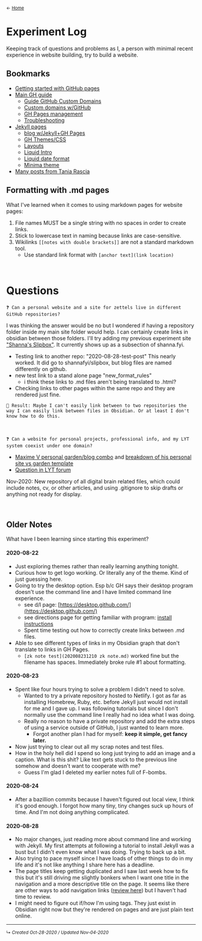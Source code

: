 <small>← [Home](../home-note)</small>

# Experiment Log
Keeping track of questions and problems as I, a person with minimal recent experience in website building, try to build a website.
<!--Add a table of contents if this page gets too long?-->

## Bookmarks
- [Getting started with GitHub pages](https://guides.github.com/features/pages/)
- [Main GH guide](https://docs.github.com/en/github/working-with-github-pages) 
	- [Guide GitHub Custom Domains](https://medium.com/@hossainkhan/using-custom-domain-for-github-pages-86b303d3918a) 
	- [Custom domains w/GitHub](https://docs.github.com/en/free-pro-team@latest/github/working-with-github-pages/about-custom-domains-and-github-pages) 
	- [GH Pages management](https://docs.github.com/en/free-pro-team@latest/github/working-with-github-pages/managing-a-custom-domain-for-your-github-pages-site)
	- [Troubleshooting](https://docs.github.com/en/free-pro-team@latest/github/working-with-github-pages/troubleshooting-custom-domains-and-github-pages)
- [Jekyll pages](https://docs.github.com/en/github/working-with-github-pages/setting-up-a-github-pages-site-with-jekyll) 
	- [blog w/Jekyll+GH Pages](https://kalyanv.com/2018/09/12/build-a-blog-using-jekyll-and-deploy-to-github-pages-and-set-custom-domain.html)
	- [GH Themes/CSS](https://docs.github.com/en/github/working-with-github-pages/adding-a-theme-to-your-github-pages-site-using-jekyll)
	- [Layouts](https://jekyllrb.com/docs/step-by-step/04-layouts/)
	- [Liquid Intro](https://shopify.github.io/liquid/basics/introduction/)
	- [Liquid date format](https://shopify.github.io/liquid/filters/date/)
	- [Minima theme](https://github.com/jekyll/minima)
- [Many posts from Tania Rascia](https://www.taniarascia.com/)



## Formatting with .md pages
What I've learned when it comes to using markdown pages for website pages: 
1. File names MUST be a single string with no spaces in order to create links.
2. Stick to lowercase text in naming because links are case-sensitive.
3. Wikilinks `[[notes with double brackets]]` are not a standard markdown tool.
	- Use standard link format with `[anchor text](link location)`


<br>

# Questions


`❓ Can a personal website and a site for zettels live in different GitHub repositories?`

I was thinking the answer would be no but I wondered if having a repository folder inside my main site folder would help. I can certainly create links in obsidian between those folders. I'll try adding my previous experiment site ["Shanna's Slipbox"](https://shannaseigel.github.io/slipbox/). It currently shows up as a subsection of shanna.fyi.
- Testing link to another repo: "2020-08-28-test-post" This nearly worked. It did go to shannafyi/slipbox, but blog files are named differently on github.
- new test link to a stand alone page "new_format_rules"	
	- i think these links to .md files aren't being translated to .html?
- Checking links to other pages within the same repo and they are rendered just fine.

`🧪 Result: Maybe I can't easily link between to two repositories the way I can easily link between files in Obsidian. Or at least I don't know how to do this.`



<br>

`❓ Can a website for personal projects, professional info, and my LYT system coexist under one domain?`

- [Maxime V personal garden/blog combo](https://maximevaillancourt.com/) and [breakdown of his personal site vs garden template](https://github.com/maximevaillancourt/digital-garden-jekyll-template/issues/19)
- [Question in LYT forum](https://forum.linkingyourthinking.com/t/thoughts-on-online-notes-personal-website/157)

Nov-2020: New repository of all digital brain related files, which could include notes, cv, or other articles, and using .gitignore to skip drafts or anything not ready for display.


<br>

## Older Notes
What have I been learning since starting this experiment?

#### 2020-08-22
- Just exploring themes rather than really learning anything tonight. 
- Curious how to get logo working. Or literally any of the theme. Kind of just guessing here.
- Going to try the desktop option. Esp b/c GH says their desktop program doesn't use the command line and I have limited command line experience.
  - see d/l page: [https://desktop.github.com/](https://desktop.github.com/)
  - see directions page for getting familiar with program: [install instructions](https://docs.github.com/en/desktop/installing-and-configuring-github-desktop/creating-your-first-repository-using-github-desktop)
  - Spent time testing out how to correctly create links between .md files.
- Able to see different types of links in my Obsidian graph that don't translate to links in GH Pages.
	- `[zk note test](202008231210 zk note.md)` worked fine but the filename has spaces. Immediately broke rule #1 about formatting.

#### 2020-08-23
- Spent like four hours trying to solve a problem I didn't need to solve.
	- Wanted to try a private repository hosted to Netlify. I got as far as installing Homebrew, Ruby, etc. before Jekyll just would not install for me and I gave up. I was following tutorials but since I don't normally use the command line I really had no idea what I was doing.
	- Really no reason to have a private repository and add the extra steps of using a service outside of GitHub, I just wanted to learn more.
		- Forgot another plan I had for myself: **keep it simple, get fancy later.** 
- Now just trying to clear out all my scrap notes and test files.
- How in the holy hell did I spend so long just trying to add an image and a caption. What is this shit? Like text gets stuck to the previous line somehow and doesn't want to cooperate with me?
	- Guess I'm glad I deleted my earlier notes full of F-bombs.

#### 2020-08-24
- After a bazillion commits because I haven't figured out local view, I think it's good enough. I forgot how many tiny, tiny changes suck up hours of time. And I'm not doing anything complicated.

#### 2020-08-28
- No major changes, just reading more about command line and working with Jekyll. My first attempts at following a tutorial to install Jekyll was a bust but I didn't even know what I was doing. Trying to back up a bit.
- Also trying to pace myself since I have loads of other things to do in my life and it's not like anything I share here has a deadline.
- The page titles keep getting duplicated and I saw last week how to fix this but it's still driving me slightly bonkers when I want one title in the navigation and a more descriptive title on the page. It seems like there are other ways to add navigation links ([review here](https://jekyllrb.com/tutorials/navigation/)) but I haven't had time to review.
- I might need to figure out if/how I'm using tags. They just exist in Obsidian right now but they're rendered on pages and are just plain text online.








------------------------
<small>↳ <i>Created Oct-28-2020 / Updated Nov-04-2020 </i></small>